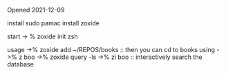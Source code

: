 Opened 2021-12-09

install
sudo pamac install zoxide

start
-> % zoxide init zsh

usage
->% zoxide add ~/REPOS/books        :: then you can cd to books using ->% z boo
->% zoxide query -ls
->% zi boo                          :: interactively search the database
